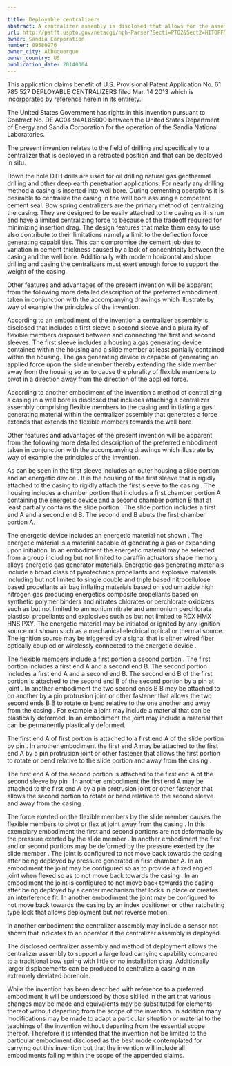 ```yaml
---

title: Deployable centralizers
abstract: A centralizer assembly is disclosed that allows for the assembly to be deployed in-situ. The centralizer assembly includes flexible members that can be extended into the well bore in situ by the initiation of a gas generating device. The centralizer assembly can support a large load carrying capability compared to a traditional bow spring with little or no installation drag. Additionally, larger displacements can be produced to centralize an extremely deviated casing.
url: http://patft.uspto.gov/netacgi/nph-Parser?Sect1=PTO2&Sect2=HITOFF&p=1&u=%2Fnetahtml%2FPTO%2Fsearch-adv.htm&r=1&f=G&l=50&d=PALL&S1=09580976&OS=09580976&RS=09580976
owner: Sandia Corporation
number: 09580976
owner_city: Albuquerque
owner_country: US
publication_date: 20140304
---
```

This application claims benefit of U.S. Provisional Patent Application No. 61 785 527 DEPLOYABLE CENTRALIZERS filed Mar. 14 2013 which is incorporated by reference herein in its entirety.

The United States Government has rights in this invention pursuant to Contract No. DE AC04 94AL85000 between the United States Department of Energy and Sandia Corporation for the operation of the Sandia National Laboratories.

The present invention relates to the field of drilling and specifically to a centralizer that is deployed in a retracted position and that can be deployed in situ.

Down the hole DTH drills are used for oil drilling natural gas geothermal drilling and other deep earth penetration applications. For nearly any drilling method a casing is inserted into well bore. During cementing operations it is desirable to centralize the casing in the well bore assuring a competent cement seal. Bow spring centralizers are the primary method of centralizing the casing. They are designed to be easily attached to the casing as it is run and have a limited centralizing force to because of the tradeoff required for minimizing insertion drag. The design features that make them easy to use also contribute to their limitations namely a limit to the deflection force generating capabilities. This can compromise the cement job due to variation in cement thickness caused by a lack of concentricity between the casing and the well bore. Additionally with modern horizontal and slope drilling and casing the centralizers must exert enough force to support the weight of the casing.

Other features and advantages of the present invention will be apparent from the following more detailed description of the preferred embodiment taken in conjunction with the accompanying drawings which illustrate by way of example the principles of the invention.

According to an embodiment of the invention a centralizer assembly is disclosed that includes a first sleeve a second sleeve and a plurality of flexible members disposed between and connecting the first and second sleeves. The first sleeve includes a housing a gas generating device contained within the housing and a slide member at least partially contained within the housing. The gas generating device is capable of generating an applied force upon the slide member thereby extending the slide member away from the housing so as to cause the plurality of flexible members to pivot in a direction away from the direction of the applied force.

According to another embodiment of the invention a method of centralizing a casing in a well bore is disclosed that includes attaching a centralizer assembly comprising flexible members to the casing and initiating a gas generating material within the centralizer assembly that generates a force extends that extends the flexible members towards the well bore

Other features and advantages of the present invention will be apparent from the following more detailed description of the preferred embodiment taken in conjunction with the accompanying drawings which illustrate by way of example the principles of the invention.

As can be seen in the first sleeve includes an outer housing a slide portion and an energetic device . It is the housing of the first sleeve that is rigidly attached to the casing to rigidly attach the first sleeve to the casing . The housing includes a chamber portion that includes a first chamber portion A containing the energetic device and a second chamber portion B that at least partially contains the slide portion . The slide portion includes a first end A and a second end B. The second end B abuts the first chamber portion A.

The energetic device includes an energetic material not shown . The energetic material is a material capable of generating a gas or expanding upon initiation. In an embodiment the energetic material may be selected from a group including but not limited to paraffin actuators shape memory alloys energetic gas generator materials. Energetic gas generating materials include a broad class of pyrotechnics propellants and explosive materials including but not limited to single double and triple based nitrocellulose based propellants air bag inflating materials based on sodium azide high nitrogen gas producing energetics composite propellants based on synthetic polymer binders and nitrates chlorates or perchlorate oxidizers such as but not limited to ammonium nitrate and ammonium perchlorate plastisol propellants and explosives such as but not limited to RDX HMX HNS PXY. The energetic material may be initiated or ignited by any ignition source not shown such as a mechanical electrical optical or thermal source. The ignition source may be triggered by a signal that is either wired fiber optically coupled or wirelessly connected to the energetic device .

The flexible members include a first portion a second portion . The first portion includes a first end A and a second end B. The second portion includes a first end A and a second end B. The second end B of the first portion is attached to the second end B of the second portion by a pin at joint . In another embodiment the two second ends B B may be attached to on another by a pin protrusion joint or other fastener that allows the two second ends B B to rotate or bend relative to the one another and away from the casing . For example a joint may include a material that can be plastically deformed. In an embodiment the joint may include a material that can be permanently plastically deformed.

The first end A of first portion is attached to a first end A of the slide portion by pin . In another embodiment the first end A may be attached to the first end A by a pin protrusion joint or other fastener that allows the first portion to rotate or bend relative to the slide portion and away from the casing .

The first end A of the second portion is attached to the first end A of the second sleeve by pin . In another embodiment the first end A may be attached to the first end A by a pin protrusion joint or other fastener that allows the second portion to rotate or bend relative to the second sleeve and away from the casing .

The force exerted on the flexible members by the slide member causes the flexible members to pivot or flex at joint away from the casing . In this exemplary embodiment the first and second portions are not deformable by the pressure exerted by the slide member . In another embodiment the first and or second portions may be deformed by the pressure exerted by the slide member . The joint is configured to not move back towards the casing after being deployed by pressure generated in first chamber A. In an embodiment the joint may be configured so as to provide a fixed angled joint when flexed so as to not move back towards the casing . In an embodiment the joint is configured to not move back towards the casing after being deployed by a center mechanism that locks in place or creates an interference fit. In another embodiment the joint may be configured to not move back towards the casing by an index positioner or other ratcheting type lock that allows deployment but not reverse motion.

In another embodiment the centralizer assembly may include a sensor not shown that indicates to an operator if the centralizer assembly is deployed.

The disclosed centralizer assembly and method of deployment allows the centralizer assembly to support a large load carrying capability compared to a traditional bow spring with little or no installation drag. Additionally larger displacements can be produced to centralize a casing in an extremely deviated borehole.

While the invention has been described with reference to a preferred embodiment it will be understood by those skilled in the art that various changes may be made and equivalents may be substituted for elements thereof without departing from the scope of the invention. In addition many modifications may be made to adapt a particular situation or material to the teachings of the invention without departing from the essential scope thereof. Therefore it is intended that the invention not be limited to the particular embodiment disclosed as the best mode contemplated for carrying out this invention but that the invention will include all embodiments falling within the scope of the appended claims.

